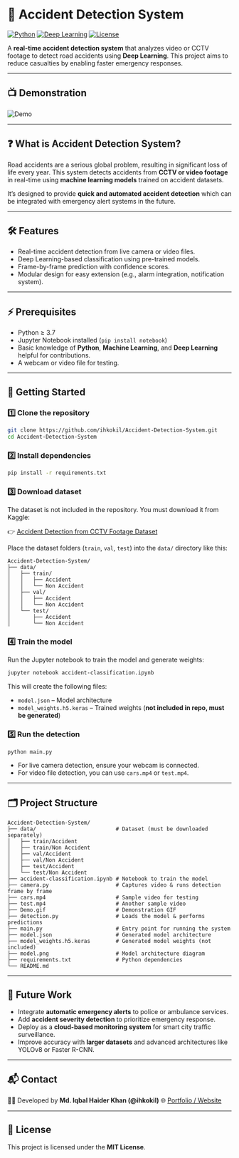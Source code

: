 # 🚨 Accident Detection System

[![Python](https://img.shields.io/badge/Python-3.7%2B-blue?style=flat&logo=python)](https://www.python.org/)
[![Deep Learning](https://img.shields.io/badge/Deep_Learning-TensorFlow-orange?style=flat&logo=tensorflow)](https://www.tensorflow.org/)
[![License](https://img.shields.io/badge/License-MIT-green?style=flat)](LICENSE)

A **real-time accident detection system** that analyzes video or CCTV footage to detect road accidents using **Deep Learning**. This project aims to reduce casualties by enabling faster emergency responses.

---

## 📺 Demonstration

![Demo](https://github.com/ihkokil/Accident-Detection-System/raw/main/Demo.gif)

---

## ❓ What is Accident Detection System?

Road accidents are a serious global problem, resulting in significant loss of life every year. This system detects accidents from **CCTV or video footage** in real-time using **machine learning models** trained on accident datasets.  

It’s designed to provide **quick and automated accident detection** which can be integrated with emergency alert systems in the future.

---

## 🛠️ Features

- Real-time accident detection from live camera or video files.
- Deep Learning-based classification using pre-trained models.
- Frame-by-frame prediction with confidence scores.
- Modular design for easy extension (e.g., alarm integration, notification system).

---

## ⚡ Prerequisites

- Python ≥ 3.7  
- Jupyter Notebook installed (`pip install notebook`)  
- Basic knowledge of **Python**, **Machine Learning**, and **Deep Learning** helpful for contributions.  
- A webcam or video file for testing.  

---

## 🚀 Getting Started

### 1️⃣ Clone the repository
```bash
git clone https://github.com/ihkokil/Accident-Detection-System.git
cd Accident-Detection-System
````

### 2️⃣ Install dependencies

```bash
pip install -r requirements.txt
```

### 3️⃣ Download dataset

The dataset is not included in the repository. You must download it from Kaggle:

👉 [Accident Detection from CCTV Footage Dataset](https://www.kaggle.com/datasets/ckay16/accident-detection-from-cctv-footage/data?select=data)

Place the dataset folders (`train`, `val`, `test`) into the `data/` directory like this:

```
Accident-Detection-System/
├── data/
│   ├── train/
│   │   ├── Accident
│   │   └── Non Accident
│   ├── val/
│   │   ├── Accident
│   │   └── Non Accident
│   └── test/
│       ├── Accident
│       └── Non Accident
```

### 4️⃣ Train the model

Run the Jupyter notebook to train the model and generate weights:

```bash
jupyter notebook accident-classification.ipynb
```

This will create the following files:

* `model.json` – Model architecture
* `model_weights.h5.keras` – Trained weights (**not included in repo, must be generated**)

### 5️⃣ Run the detection

```bash
python main.py
```

* For live camera detection, ensure your webcam is connected.
* For video file detection, you can use `cars.mp4` or `test.mp4`.

---

## 🗂️ Project Structure

```
Accident-Detection-System/
├── data/                         # Dataset (must be downloaded separately)
│   ├── train/Accident
│   ├── train/Non Accident
│   ├── val/Accident
│   ├── val/Non Accident
│   ├── test/Accident
│   └── test/Non Accident
├── accident-classification.ipynb # Notebook to train the model
├── camera.py                     # Captures video & runs detection frame by frame
├── cars.mp4                      # Sample video for testing
├── test.mp4                      # Another sample video
├── Demo.gif                      # Demonstration GIF
├── detection.py                  # Loads the model & performs predictions
├── main.py                       # Entry point for running the system
├── model.json                    # Generated model architecture
├── model_weights.h5.keras        # Generated model weights (not included)
├── model.png                     # Model architecture diagram
├── requirements.txt              # Python dependencies
└── README.md
```

---

## 🔮 Future Work

* Integrate **automatic emergency alerts** to police or ambulance services.
* Add **accident severity detection** to prioritize emergency response.
* Deploy as a **cloud-based monitoring system** for smart city traffic surveillance.
* Improve accuracy with **larger datasets** and advanced architectures like YOLOv8 or Faster R-CNN.

---

## 📬 Contact

👨‍💻 Developed by **Md. Iqbal Haider Khan (@ihkokil)**
🌐 [Portfolio / Website](https://www.linkedin.com/in/ihkokil/)

---

## 📄 License

This project is licensed under the **MIT License**.